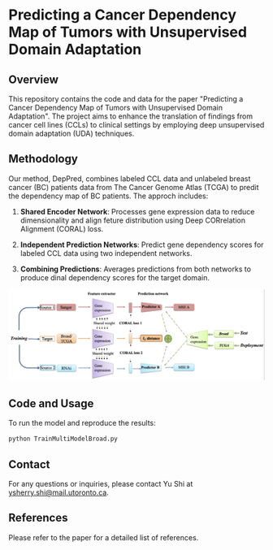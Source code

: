 # Predicting a Cancer Dependency Map of Tumors with Unsupervised Domain Adaptation
## Overview

This repository contains the code and data for the paper "Predicting a Cancer Dependency Map of Tumors with Unsupervised Domain Adaptation". The project aims to enhance the translation of findings from cancer cell lines (CCLs) to clinical settings by employing deep unsupervised domain adaptation (UDA) techniques.

## Methodology

Our method, DepPred, combines labeled CCL data and unlabeled breast cancer (BC) patients data from The Cancer Genome Atlas (TCGA) to predit the dependency map of BC patients. The approch includes:
 
 1. **Shared Encoder Network**: Processes gene expression data to reduce dimensionality and align feture distribution using Deep CORrelation Alignment (CORAL) loss.

 2. **Independent Prediction Networks**: Predict gene dependency scores for labeled CCL data using two independent networks.

 3. **Combining Predictions**: Averages predictions from both networks to produce dinal dependency scores for the target domain.

![Model Achitecture](Figs/Model_architecture.png)

## Code and Usage

To run the model and reproduce the results:
```sh
python TrainMultiModelBroad.py
```

## Contact

For any questions or inquiries, please contact Yu Shi at ysherry.shi@mail.utoronto.ca.

## References

Please refer to the paper for a detailed list of references.

